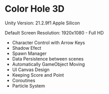 # Color Hole 3D

Unity Version: 21.2.9f1 Apple Silicon

Default Screen Resolution: 1920x1080 - Full HD
* Character Control with Arrow Keys
* Shadow Efect
* Spawn Manager
* Data Persistence between scenes
* Automatically GameObject Moving
* UI Canvas Design
* Keeping Score and Point
* Coroutines
* Particle System
